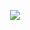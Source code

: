 <p align="center">
  <img src="https://www.spigotmc.org/attachments/admingui-updated-2-png.462765/">
</p>

